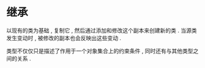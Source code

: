 # 继承

以现有的类为基础 , 复制它 , 然后通过添加和修改这个副本来创建新的类 . 当源类发生变动时 , 被修改的副本也会反映出这些变动 . 

类型不仅仅只是描述了作用于一个对象集合上的约束条件 , 同时还有与其他类型之间的关系 . 

